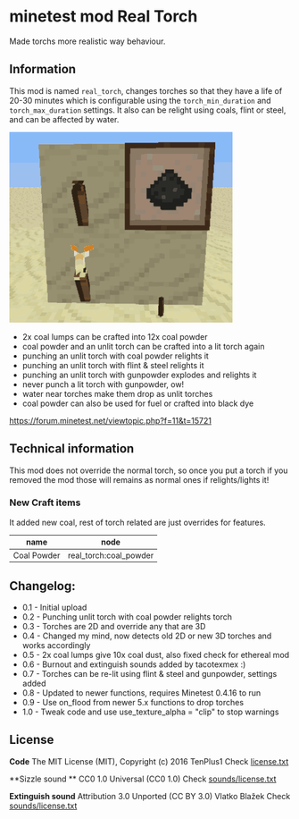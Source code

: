 minetest mod Real Torch
=======================

Made torchs more realistic way behaviour.

Information
-----------

This mod is named `real_torch`, changes torches so that they have a life
of 20-30 minutes which is configurable using the `torch_min_duration`
and `torch_max_duration` settings. It also can be relight using coals, flint or steel, and can be affected by water.

![screenshot.png](screenshot.png)

- 2x coal lumps can be crafted into 12x coal powder
- coal powder and an unlit torch can be crafted into a lit torch again
- punching an unlit torch with coal powder relights it
- punching an unlit torch with flint & steel relights it
- punching an unlit torch with gunpowder explodes and relights it
- never punch a lit torch with gunpowder, ow!
- water near torches make them drop as unlit torches
- coal powder can also be used for fuel or crafted into black dye

https://forum.minetest.net/viewtopic.php?f=11&t=15721

Technical information
---------------------

This mod does not override the normal torch, so once you put a torch if
you removed the mod those will remains as normal ones if relights/lights it!

### New Craft items

It added new coal, rest of torch related are just overrides for features.

| name | node |
| ---- | ---- |
| Coal Powder | real_torch:coal_powder |

Changelog:
----------

- 0.1 - Initial upload
- 0.2 - Punching unlit torch with coal powder relights torch
- 0.3 - Torches are 2D and override any that are 3D
- 0.4 - Changed my mind, now detects old 2D or new 3D torches and works accordingly
- 0.5 - 2x coal lumps give 10x coal dust, also fixed check for ethereal mod
- 0.6 - Burnout and extinguish sounds added by tacotexmex :)
- 0.7 - Torches can be re-lit using flint & steel and gunpowder, settings added
- 0.8 - Updated to newer functions, requires Minetest 0.4.16 to run
- 0.9 - Use on_flood from newer 5.x functions to drop torches
- 1.0 - Tweak code and use use_texture_alpha = "clip" to stop warnings

License
-------

**Code**
The MIT License (MIT), Copyright (c) 2016 TenPlus1
Check [license.txt](license.txt)

**Sizzle sound **
CC0 1.0 Universal (CC0 1.0)
Check [sounds/license.txt](sounds/license.txt)

**Extinguish sound**
Attribution 3.0 Unported (CC BY 3.0)
Vlatko Blažek
Check [sounds/license.txt](sounds/license.txt)
